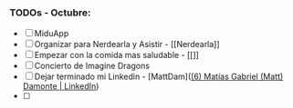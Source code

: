 ### TODOs - Octubre: 

- [ ] MiduApp  
- [ ] Organizar para Nerdearla y Asistir - [[Nerdearla]]
- [ ] Empezar con la comida mas saludable - [[]]
- [ ] Concierto de Imagine Dragons
- [ ] Dejar terminado mi Linkedin - [MattDam]([(6) Matías Gabriel (Matt) Damonte | LinkedIn](https://www.linkedin.com/in/matiasdamonte/))
- [ ] 
